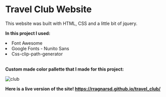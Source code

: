 # Travel Club Website

This website was built with HTML, CSS and a little bit of jquery.

<strong>In this project I used:</strong><br>
<li>Font Awesome</li>
<li>Google Fonts - Nunito Sans</li>
<li>Css-clip-path-generator</li><br>

<strong>Custom made color pallette that I made for this project:</strong>

![club](https://user-images.githubusercontent.com/44742460/118853735-9dc50380-b8c3-11eb-891e-b3f82d9bc50b.png)


<strong>Here is a live version of the site! https://rragnarsd.github.io/travel_club/</strong>
